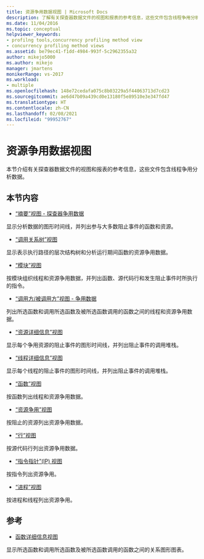 ```yaml
---
title: 资源争用数据视图 | Microsoft Docs
description: 了解有关探查器数据文件的视图和报表的参考信息，这些文件包含线程争用分析数据。
ms.date: 11/04/2016
ms.topic: conceptual
helpviewer_keywords:
- profilng tools,concurrency profiling method view
- concurrency profiling method views
ms.assetid: be79ec41-f1dd-4984-993f-5c2962355a32
author: mikejo5000
ms.author: mikejo
manager: jmartens
monikerRange: vs-2017
ms.workload:
- multiple
ms.openlocfilehash: 148e72cedafa075c8b03229a5f44063713d7cd23
ms.sourcegitcommit: ae6d47b09a439cd0e13180f5e89510e3e347fd47
ms.translationtype: HT
ms.contentlocale: zh-CN
ms.lasthandoff: 02/08/2021
ms.locfileid: "99952767"
---
```

# <a name="resource-contention-data-views"></a>资源争用数据视图
本节介绍有关探查器数据文件的视图和报表的参考信息，这些文件包含线程争用分析数据。

## <a name="in-this-section"></a>本节内容
- [“摘要”视图 - 探查器争用数据](../profiling/resource-contention-data-views.md)

 显示分析数据的图形时间线，并列出参与大多数阻止事件的函数和资源。

- [“调用关系树”视图](../profiling/call-tree-view-contention-data.md)

 显示表示执行路径的层次结构树和分析运行期间函数的资源争用数据。

- [“模块”视图](../profiling/modules-view-contention-data.md)

 按模块组织线程和资源争用数据，并列出函数、源代码行和发生阻止事件时所执行的指令。

- [“调用方/被调用方”视图 - 争用数据](../profiling/caller-callee-view-contention-data.md)

 列出所选函数和调用所选函数及被所选函数调用的函数之间的线程和资源争用数据。

- [“资源详细信息”视图](../profiling/resource-details-view-contention-data.md)

 显示每个争用资源的阻止事件的图形时间线，并列出阻止事件的调用堆栈。

- [“线程详细信息”视图](../profiling/thread-details-view-contention-data.md)

 显示每个线程的阻止事件的图形时间线，并列出阻止事件的调用堆栈。

- [“函数”视图](../profiling/functions-view-contention-data.md)

 按函数列出线程和资源争用数据。

- [“资源争用”视图](../profiling/resource-contentions-view-contention-data.md)

 按阻止的资源列出资源争用数据。

- [“行”视图](../profiling/lines-view-contention-data.md)

 按源代码行列出资源争用数据。

- [“指令指针”(IP) 视图](../profiling/instruction-pointers-ips-view-contention-data.md)

 按指令列出资源争用。

- [“进程”视图](../profiling/process-view-contention-data.md)

 按进程和线程列出资源争用。

## <a name="reference"></a>参考
- [函数详细信息视图](../profiling/function-details-view.md)

 显示所选函数和调用所选函数及被所选函数调用的函数之间的关系图形图表。
